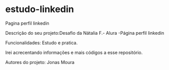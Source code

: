 # estudo-linkedin
Pagina perfil linkedin

Descrição do seu projeto:Desafio da Nátalia F.- Alura -Página perfil linkedin


Funcionalidades: Estudo e pratica.

Irei acrecentando informações e mais códigos a esse repositório. 

Autores do projeto: Jonas Moura
